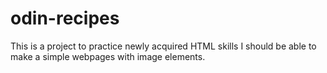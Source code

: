 # odin-recipes

This is a project to practice newly acquired HTML skills
I should be able to make a simple webpages with image elements.